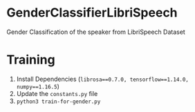 # GenderClassifierLibriSpeech
Gender Classification of the speaker from LibriSpeech Dataset

# Training
1. Install Dependencies (`librosa==0.7.0, tensorflow==1.14.0, numpy==1.16.5`)
2. Update the `constants.py` file
3. `python3 train-for-gender.py`
